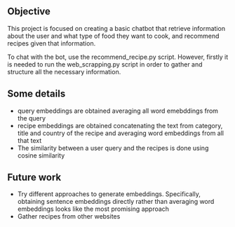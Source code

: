 ## Objective
This project is focused on creating a basic chatbot that retrieve information about the user and what type of food they want to cook, and recommend recipes given that information.

To chat with the bot, use the recommend_recipe.py script. However, firstly it is needed to run the web_scrapping.py script in order to gather and structure all the necessary information.

## Some details
 - query embeddings are obtained averaging all word emebddings from the query
 - recipe embeddings are obtained concatenating the text from category, title and country of the recipe and averaging word embeddings from all that text
 - The similarity between a user query and the recipes is done using cosine similarity


## Future work
 - Try different approaches to generate embeddings. Specifically, obtaining sentence embeddings directly rather than averaging word embeddings looks like the most promising approach
 - Gather recipes from other websites


